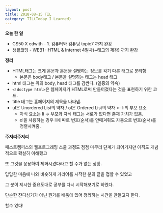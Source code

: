 ```yaml
---
layout: post
title: 2018-08-15 TIL
category: TIL(Today I Learned)
---
```




**오늘 한 일**

- CS50 X edwith - 1. 컴퓨터와 컴퓨팅 topic7 까지 완강
- 생활코딩 - WEB1 : HTML & Internet 4일차(~태그의 제왕) 까지 완강



**정리**

- HTML태그는 크게 본문과 본문을 설명하는 정보를 각기 다른 태그로 분리함
  - 본문은 body태그 / 본문을 설명하는 태그는 head 태그
- html 태그는 위의 body, head 태그를 감싼다. (일종의 약속)
- ```<!doctype html>```은 웹페이지가 HTML로써 만들어졌다는 것을 표현하기 위한 코드.
- title 태그는 홈페이지의 제목을 나타냄.
- ul은 Unordered List의 약자 / ol은 Ordered List의 약자 <- li의 부모 요소
  - 자식 요소는 li -> 부모와 자식 태그는 서로가 없다면 존재 가치가 없음.
  - ol을 사용하는 경우 li에 따로 번호(순서)를 안매겨줘도 자동으로 번호(순서)를 정렬시켜줌.



**주저리주저리**

패스트캠퍼스의 웹프로그래밍 스쿨 과정도 점점 마무리 단계가 되어가지만 아직도 개념적으로 확실히 이해했고

또 그것을 응용하여 체화시켰다라고 할 수가 없는 상황.

답답한 마음에 나와 비슷하게 커리어를 시작한 분의 글을 접할 수 있었고

그 분이 제시한 중요도대로 공부를 다시 시작해보기로 하였다.

단순한 잔디심기가 아닌 뭔가를 배움에 있어 정리하는 시간을 만들고자 한다.

할수 있다!